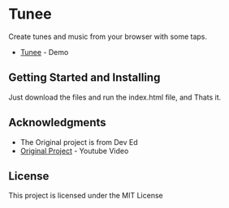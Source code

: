 # Tunee
Create tunes and music from your browser with some taps. 
* [Tunee](https://www.tunee.ml/) - Demo


## Getting Started and Installing

Just download the files and run the index.html file, and Thats it.

## Acknowledgments

* The Original project is from Dev Ed
* [Original Project](https://www.youtube.com/watch?v=2VJlzeEVL8A&t=1s) - Youtube Video

## License

This project is licensed under the MIT License 
